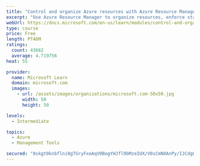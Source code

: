 ```yaml
---
title: "Control and organize Azure resources with Azure Resource Manager"
excerpt: "Use Azure Resource Manager to organize resources, enforce standards, and protect critical assets from deletion."
webUrl: https://docs.microsoft.com/en-us/learn/modules/control-and-organize-with-azure-resource-manager/
type: course
price: Free
length: PT46M
ratings:
  count: 43662
  average: 4.719756
heat: 55

provider:
  name: Microsoft Learn
  domain: microsoft.com
  images:
    - url: /assets/images/organizations/microsoft.com-50x50.jpg
      width: 50
      height: 50

levels:
  - Intermediate

topics:
  - Azure
  - Management Tools

secured: "8skgt0knbflni0gTGryFxeAqV0BogYHJfl9bMzeIUX/V0sCmN8AnPy/IJCdgUVgjfDeEX7dNgtiGHL5eBPO2uvTEZXV3hzBFmQ+t/DlgiU0sk61JG8FW6CF7xTh2je8ZqrfyyBshXukLqOUqHg5DStzDSwFcF5Y/aN3g/SJLWYsEsYO5lGgaQhAws+D8xhoPRrX06d2JG0wz0LeIJhBrKxGShFYnaImFrBEhdaRzayhED7JA/3TDKjpGELsoB/7JFFSKC1waupOUBpJTBpp9jZixzljaJpWiqabAFpg0qsADLKZx820jdDSH1sXM8f/EMYnVwGHZgILpAxA6Y54pS+vis/l5jo2/T4hwIw2fjKbrz1JSR8hqEVtWlDfbwLVXHd/MDqm7cTacU9COkpPAAcsnECHjEcPKY4vIVtg4ODk9FN0aAWT73nbPBDALKpDu;kseN1aD37aPpZPqeK+/OqA=="
---
```



